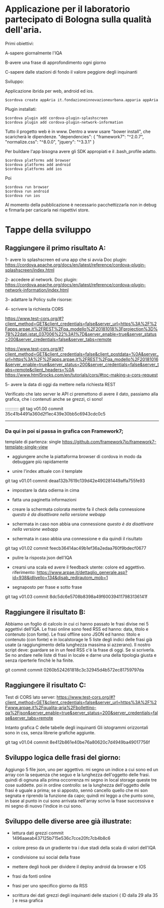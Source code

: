 # Applicazione per il laboratorio partecipato di Bologna sulla qualità dell'aria.

Primi obiettivi:

A-sapere giornalmente l'IQA

B-avere una frase di approfondimento ogni giorno

C-sapere dalle stazioni di fondo il valore peggiore degli inquinanti

Sviluppo:

Applicazione ibrida per web, android ed ios.

    $cordova create appAria it.fondazioneinnovazioneurbana.apparia appAria

Plugin installati:

    $cordova plugin add cordova-plugin-splashscreen
    $cordova plugin add cordova-plugin-network-information

Tutto il progetto web è in www. Dentro a www usare "bower install", che scaricherà le dipendenze.
    "dependencies": {
        "framework7": "^2.0.7",
        "normalize.css": "^8.0.0",
        "jquery": "^3.3.1"
     }

Per buildare l'app bisogna avere gli SDK appropiati e il .bash_profile adatto.

    $cordova platforms add browser
    $cordova platforms add android
    $cordova platforms add ios

Poi

    $cordova run browser
    $cordova run android
    $cordova run ios

Al momento della pubblicazione è necessario pacchettizzarla non in debug e firmarla per caricarla nei rispettivi store.


# Tappe della sviluppo

## Raggiungere il primo risultato A:

1- avere lo splashscreen ed una app che si avvia
Doc plugin: https://cordova.apache.org/docs/en/latest/reference/cordova-plugin-splashscreen/index.html

2- accedere al network.
Doc plugin: https://cordova.apache.org/docs/en/latest/reference/cordova-plugin-network-information/index.html

3- adattare la Policy sulle risorse:
    <meta http-equiv="Content-Security-Policy" content="default-src * 'self' data: gap: https://ssl.gstatic.com 'unsafe-eval'; style-src 'self' 'unsafe-inline'; media-src *; img-src 'self' data: content:;">

4- scrivere la richiesta CORS

https://www.test-cors.org/#?client_method=GET&client_credentials=false&server_url=https%3A%2F%2Fapps.arpae.it%2FREST%2Fqa_modello%2F20181018%3Fprojection%3D%7B%22dati.istat_037006%22%3A1%7D&server_enable=true&server_status=200&server_credentials=false&server_tabs=remote


https://www.test-cors.org/#?client_method=GET&client_credentials=false&client_postdata=%0A&server_url=https%3A%2F%2Fapps.arpae.it%2FREST%2Fqa_modello%2F20181016&server_enable=true&server_status=200&server_credentials=false&server_tabs=remote&client_headers=%0A
https://www.html5rocks.com/en/tutorials/cors/#toc-making-a-cors-request

5- avere la data di oggi da mettere nella richiesta REST

Verificato che lato server le API ci premettono di avere il dato, passiamo alla grafica, che i contenuti anche se grezzi, ci sono!

::::::::::: git tag v01.00
commit 35c41b4491a360d2f1ec439e30bb5c6943cdc0c5
_______________________________________________________

### Da qui in poi si passa in grafica con Framework7;

template di partenza: single
https://github.com/framework7io/framework7-template-single-view

- aggiungere anche la piattaforma browser di cordova in modo da debuggare più rapidamente

- unire l'index attuale con il template

git tag v01.01
commit deaa132b7619c139d42e490281449affa755fe93

- impostare la data odierna in cima

- fatta una paginetta informazioni

- creare la schermata colorata mentre fa il check della connessione *questo è da disattivare nella versione webapp*

- schermata in caso non abbia una connessione *questo è da disattivare nella versione webapp*

- schermata in caso abbia una connessione e dia quindi il risultato 

git tag v01.02
commit feecb36414ac49b1ef36a2edaa760f9bdecf0677

- pulire la risposta json dell'IQA

- crearsi una scala ed avere il feedback utente: colore ed aggettivo.
riferimento: https://www.arpae.it/dettaglio_generale.asp?id=938&idlivello=134&disab_redirautom_mob=1

- segnaposto per frase e sotto frase

git tag v01.03
commit 8dc5dc6e5708b8398a49f600394117983136141f

## Raggiungere il risultato B:

Abbiamo un foglio di calcolo in cui ci hanno passato le frasi divise nei 5 aggettivi dell'IQA.
Le frasi online sono feed RSS ed hanno: data, titolo e contenuto (con fonte). 
Le frasi offline sono JSON ed hanno: titolo e contenuto (con fonte) e in localstorage le 5 liste degli indici delle frasi già usate (a raggiungimento della lunghezza massima si azzerano).
Il nostro script deve: guardare se in un feed RSS c'è la frase di oggi. Se si scriverla.
Se no andare nelle liste di frasi in locale e darne una della tipologia giusta e senza riperterle finchè le ha finite.

git commit
commit 0260b524261818c3c32945d4b572ec81759797da

## Raggiungere il risultato C:

Test di CORS lato server: https://www.test-cors.org/#?client_method=GET&client_credentials=false&server_url=https%3A%2F%2Fwww.arpae.it%2Fqualita-aria%2Fbollettino-qa%2Fjson&server_enable=true&server_status=200&server_credentials=false&server_tabs=remote

Intanto grafica C delle tabelle degli inquinanti
Gli istogrammi orizzontali sono in css, senza librerie grafiche aggiunte.

git tag v01.04
commit 8e412b861e40be76a80620c7d4949ba49017756f


## Sviluppo logica delle frasi del giorno:

Aggiungo 5 file json, uno per aggettivo.
mi segno un indice a cui sono ed un array con la sequenza che seguo e la lunghezza dell'oggetto delle frasi.
quindi di ognuna alla prima occorrenza mi segno in local storage queste tre cose suddette.
poi in ordine controllo: 
se la lunghezza dell'oggetto delle frasi è uguale a prima; 
se sì apposto, sennò cancello quello che mi son segnata e riprendo la funzione da capo;
quindi mi leggo a che punto sono, in base al punto in cui sono arrivata nell'array scrivo la frase successiva e mi segno di nuovo l'indice in cui sono.


## Sviluppo delle diverse aree già illustrate:

* lettura dati grezzi commit 1496aaeab437125b715e536c7cce20fc7cb4b8c6

* colore preso da un gradiente tra i due stadi della scala di valori dell'IQA

* condivisione sui social della frase

* mettere degli hook per dividere il deploy android da browser e IOS 

* frasi da fonti online

* frasi per uno specifico giorno da RSS

* scrittura dei dati grezzi degli inquinanti delle stazioni ( ID dalla 29 alla 35 ) e resa grafica 


